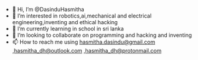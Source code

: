 - 👋 Hi, I’m @DasinduHasmitha
- 👀 I’m interested in robotics,ai,mechanical and electrical engineering,inventing and ethical hacking
- 🌱 I’m currently learning in school in sri lanka
- 💞️ I’m looking to collaborate on programming and hacking and inventing
- 📫 How to reach me using hasmitha.dasindu@gmail.com ,hasmitha_dh@outlook.com ,hasmitha_dh@protonmail.com

<!---
DasinduHasmitha/DasinduHasmitha is a ✨ special ✨ repository because its `README.md` (this file) appears on your GitHub profile.
You can click the Preview link to take a look at your changes.
--->
